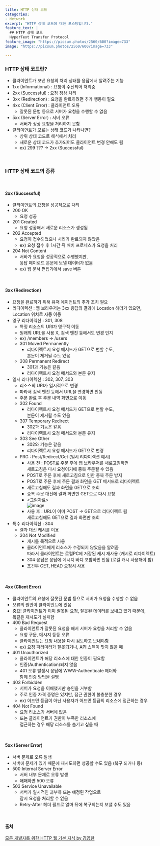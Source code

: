 ```yaml
---
title: HTTP 상태 코드
categories:
- Network
excerpt: "HTTP 상태 코드에 대한 포스팅입니다."
feature_text: |
  ## HTTP 상태 코드
  HyperText Transfer Protocol
feature_image: "https://picsum.photos/2560/600?image=733"
image: "https://picsum.photos/2560/600?image=733"

---
```

### HTTP 상태  코드란?
- 클라이언트가 보낸 요청의 처리 상태를 응답에서 알려주는 기능
- 1xx (Informational) : 요청이 수신되어 처리중
- 2xx (Successful) : 요청 정상 처리
- 3xx (Redirection) : 요청을 완료하려면 추가 행동이 필요
- 4xx (Client Error) : 클라이언트 오류
	+ 잘못된 문법 등으로 서버가 요청을 수행할 수 없음
- 5xx (Server Error) : 서버 오류
	+ 서버가 정상 요청을 처리하지 못함
- 클라이언트가 모르는 상태 코드가 나타나면?
	+ 상위 상태 코드로 해석해서 처리
	+ 새로운 상태 코드가 추가되어도 클라이언트 변경 안해도 됨
	+ ex) 299 ??? -> 2xx (Successful)

<br>

### HTTP 상태 코드의 종류

<br>

#### 2xx (Successful)
- 클라이언트의 요청을 성공적으로 처리
- 200 OK
	+ 요청 성공
- 201 Created
	+ 요청 성공해서 새로운 리소스가 생성됨
- 202 Accepted
	+ 요청이 접수되었으나 처리가 완료되지 않았음
	+ ex) 요청 접수 후 1시간 뒤 배치 프로세스가 요청을 처리
- 204 Not Content
	+ 서바가 요청을 성공적으로 수행했지만, <br> 응답 페이로드 본문에 보낼 데이터가 없음
	+ ex) 웹 문서 편집기에서 save 버튼

<br>

#### 3xx (Redirection)
- 요청을 완료하기 위해 유저 에이전트의 추가 조치 필요
- 리다이렉션 : 웹 브라우저는 3xx 응답의 결과에 Location 헤더가 있으면, <br> Location 위치로 자동 이동
- 영구 리다이렉션 : 301, 308
	+ 특정 리소스의 URI가 영구적 이동
	+ 원래의 URL을 사용 X, 검색 엔진 등에서도 변경 인지
	+ ex) /members -> /users
	+ 301 Moved Permanently
		- 리다이렉트시 요청 메서드가 GET으로 변할 수도, <br> 본문이 제거될 수도 있음
	+ 308 Permanent Redirect
		- 301과 기능은 같음
		- 리다이렉트시 요청 메서드와 본문 유지
- 일시 리다이렉션 : 302, 307, 303
	+ 리소스의 URI가 일시적으로 변경
	+ 따라서 검색 엔진 등에서 URL을 변경하면 안됨
	+ 주문 완료 후 주문 내역 화면으로 이동
	+ 302 Found
		- 리다이렉트시 요청 메서드가 GET으로 변할 수도, <br> 본문이 제거될 수도 있음
	+ 307 Temporary Redirect
		- 302과 기능은 같음
		- 리다이렉트시 요청 메서드와 본문 유지
	+ 303 See Other
		- 302와 기능은 같음
		- 리다이렉트시 요청 메서드가 GET으로 변경
	+ PRG : Post/Redirect/Get (일시 리다이렉션 예시)
		- 사용 전 : POST로 주문 후에 웹 브라우저를 새로고침하면 <br> 새로고침은 다시 요청이기에 중복 주문될 수 있음
		- POST로 주문 후에 새로고침으로 인한 중복 주문 방지
		- POST로 주문 후에 주문 결과 화면을 GET 메서드로 리다이렉트
		- 새로고침해도 결과 화면을 GET으로 조회
		- 중복 주문 대신에 결과 화면만 GET으로 다시 요청
		- <그림자료> <br>
		![image](https://user-images.githubusercontent.com/56823099/151924346-ab7b0ede-88ac-45bb-9d5d-9b80be808dd8.png)
		- 사용 후 : URL이 이미 POST -> GET으로 리다이렉트 됨 <br> 새로고침해도 GET으로 결과 화면만 조회
- 특수 리다이렉션 :  304
	+ 결과 대신 캐시를 이용
	+ 304 Not Modified
		- 캐시를 목적으로 사용
		- 클라이언트에게 리소스가 수정되지 않았음을 알려줌 <br> 따라서 클라이언트는 로컬PC에 저장된 캐시 재사용 (캐시로 리다이렉트)
		- 304 응답은 응답에 메시지 바디 포함하면 안됨 (로컬 캐시 사용해야 함)
		- 조건부 GET, HEAD 요청시 사용

<br>

#### 4xx (Client Error)
- 클라이언트의 요청에 잘못된 문법 등으로 서버가 요청을 수행할 수 없음
- 오류의 원인이 클라이언트에 있음
- 중요! 클라이언트가 이미 잘못된 요청, 잘못된 데이터를 보내고 있기 때문에, <br> 똑같은 재시도가 실패함
- 400 Bad Request
	+ 클라이언트가 잘못된 요청을 해서 서버가 요청을 처리할 수 없음
	+ 요청 구문, 메시지 등등 오류
	+ 클라이언트는 요청 내용을 다시 검토하고 보내야함
	+ ex) 요청 파라미터가 잘못되거나, API 스펙이 맞지 않을 때
- 401 Unauthorized
	+ 클라이언트가 해당 리소스에 대한 인증이 필요함
	+ 인증(Authentication)되지 않음
	+ 401 오류 발생시 응답에 WWW-Authenticate 헤더와 <br> 함께 인증 방법을 설명
- 403 Forbidden
	+ 서버가 요청을 이해했지만 승인을 거부함
	+ 주로 인증 자격 증명은 있지만, 접근 권한이 불충분한 경우
	+ ex) 어드민 등급이 아닌 사용자가 어드민 등급의 리소스에 접근하는 경우
- 404 Not Found
	+ 요청 리소스가 서버에 없음
	+ 또는 클라이언트가 권한이 부족한 리소스에 <br> 접근하는 경우 해당 리소스를 숨기고 싶을 때

<br>

#### 5xx (Server Error)
- 서버 문제로 오류 발생
- 서버에 문제가 있기 때문에 재시도하면 성공할 수도 있음 (복구 되거나 등)
- 500 Internal Server Error
	+ 서버 내부 문제로 오류 발생
	+ 애매하면 500 오류
- 503 Service Unavailable
	+ 서버가 일시적인 과부하 또는 예정된 작업으로 <br> 잠시 요청을 처리할 수 없음
	+ Retry-After 헤더 필드로 얼마 뒤에 복구되는지 보낼 수도 있음

<br>

#### 출처

[모든 개발자를 위한 HTTP 웹 기본 지식 by 김영한](https://www.inflearn.com/course/http-%EC%9B%B9-%EB%84%A4%ED%8A%B8%EC%9B%8C%ED%81%AC/) 
